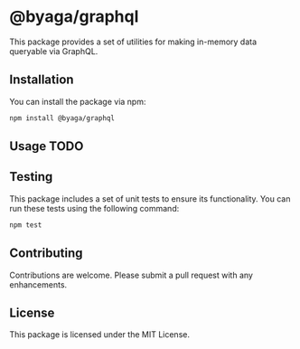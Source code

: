 # @byaga/graphql

This package provides a set of utilities for making in-memory data queryable via GraphQL.

## Installation

You can install the package via npm:

```bash
npm install @byaga/graphql
```

## Usage TODO

## Testing

This package includes a set of unit tests to ensure its functionality. You can run these tests using the following command:

```bash
npm test
```

## Contributing

Contributions are welcome. Please submit a pull request with any enhancements.

## License

This package is licensed under the MIT License.

